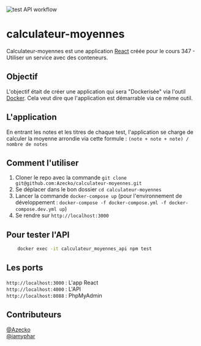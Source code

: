 ![test API workflow](https://github.com/Azecko/calculateur-moyennes/actions/workflows/node.js.yml/badge.svg)
# calculateur-moyennes
Calculateur-moyennes est une application [React](https://reactjs.org) créée pour le cours 347 - Utiliser un service avec des conteneurs.

## Objectif
L'objectif était de créer une application qui sera "Dockerisée" via l'outil [Docker](https://www.docker.com/). Cela veut dire que l'application est démarrable via ce même outil.

## L'application
En entrant les notes et les titres de chaque test, l'application se charge de calculer la moyenne arrondie via cette formule : `(note + note + note) / nombre de notes`

## Comment l'utiliser
1. Cloner le repo avec la commande `git clone git@github.com:Azecko/calculateur-moyennes.git`
2. Se déplacer dans le bon dossier `cd calculateur-moyennes`
3. Lancer la commande `docker-compose up` (pour l'environnement de développement : `docker-compose -f docker-compose.yml -f docker-compose.dev.yml up`)
4. Se rendre sur `http://localhost:3000`

## Pour tester l'API
```bash
    docker exec -it calculateur_moyennes_api npm test
```

## Les ports
`http://localhost:3000` : L'app React\
`http://localhost:4000` : L'API\
`http://localhost:8088` : PhpMyAdmin

## Contributeurs
[@Azecko](https://github.com/Azecko)\
[@iamyphar](https://github.com/iamyphar)
